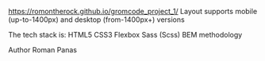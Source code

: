 https://romontherock.github.io/gromcode_project_1/
Layout supports mobile (up-to-1400px) and desktop (from-1400px+) versions

The tech stack is:
HTML5
CSS3
Flexbox
Sass (Scss)
BEM methodology

Author
Roman Panas
